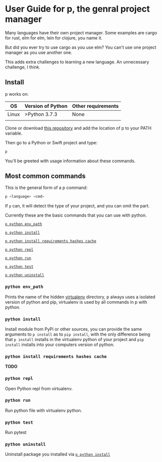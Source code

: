 # User Guide for p, the genral project manager
Many languages have their own project manager.
Some examples are cargo for rust, elm for elm,
lein for clojure,
you name it.

But did you ever try to use cargo as
you use elm?
You can't use one project manager as
you use another one.

This adds extra challenges to
learning a new language.
An unnecessary challenge, I think.

## Install

p works on:

| OS    | Version of Python | Other requirements |
|-------|-------------------|--------------------|
| Linux | >Python 3.7.3     | None               |
|       |                   |                    |

Clone or download [this repository](https://github.com/boxed/p.git)
and add the location of p to your PATH variable.

Then go to a Python or Swift project and
type:
```bash
p
```
You'll be greeted with usage information about these commands.

## Most common commands

This is the general form of a p command:
```bash
p <language> <cmd>
```
If `p` can, it will detect the type
of your project,
and you can omit the <language> part.

Currently these are the basic commands that
you can use with python.

[`p python env_path`](#python-env_path)

[`p python install`](#python-install)

[`p python install requirements hashes cache`](#python-install-requirements-hashes-cache)

[`p python repl`](#python-repl)

[`p python run`](#python-run)

[`p python test`](#python-test)

[`p python uninstall`](#python-unistall)

### `python env_path`
Prints the name of the hidden [virtualenv](https://virtualenv.pypa.io/en/stable/) directory,
p always uses a isolated version of python and pip, virtualenv is used by all commands
in p with python.

### `python install`
Install module from PyPi or other sources, you can provide
the same arguments to `p install` as to `pip install`, with
the only difference being that `p install` installs in the virtualenv python
of your project and `pip install` installs into your computers version of python.

### `python install requirements hashes cache`
**TODO**

### `python repl`
Open Python repl from virtualenv.

### `python run`
Run python file with virtualenv python.

### `python test`
Run pytest

### `python uninstall`
Uninstall package you installed via [`p python install`](#python-install)
